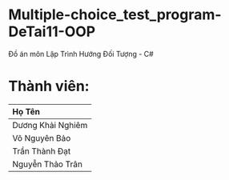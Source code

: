 # Multiple-choice_test_program-DeTai11-OOP
Đồ án môn Lập Trình Hướng Đối Tượng - C#
# Thành viên:
| Họ Tên                             |
| :------------------------------------ |
| Dương Khải Nghiêm |
| Võ Nguyên Bảo |
| Trần Thành Đạt |
| Nguyễn Thảo Trân |
